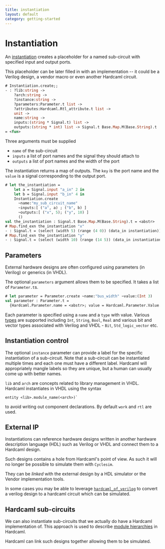 ```yaml
---
title: instantiation
layout: default
category: getting-started
---
```

# Instantiation

<!--
```ocaml
# Hardcaml.Caller_id.set_mode Disabled
- : unit = ()
```
-->

An [instantiation](https://ocaml.janestreet.com/ocaml-core/latest/doc/hardcaml/Hardcaml/Instantiation/index.html)
creates a placeholder for a named sub-circuit with
specified input and output ports.

This placeholder can be later filled in with an implementation -- it
could be a Verilog design, a vendor macro or even another Hardcaml
circuit.

<!--
```ocaml
open Base
open Hardcaml
```
-->

```ocaml
# Instantiation.create;;
- : ?lib:string ->
    ?arch:string ->
    ?instance:string ->
    ?parameters:Parameter.t list ->
    ?attributes:Hardcaml.Rtl_attribute.t list ->
    unit ->
    name:string ->
    inputs:(string * Signal.t) list ->
    outputs:(string * int) list -> Signal.t Base.Map.M(Base.String).t
= <fun>
```

Three arguments must be supplied

- `name` of the sub-circuit
- `inputs` a list of port names and the signal they should attach to
- `outputs` a list of port names and the width of the port

The instantiation returns a map of outputs. The `key` is the port name
and the `value` is a signal corresponding to the output port.

```ocaml
# let the_instantiation =
    let a = Signal.input "a_in" 2 in
    let b = Signal.input "b_in" 4 in
    Instantiation.create
      ~name:"my_sub_circuit_name"
      ~inputs:[ ("a", a) ; ("b", b) ]
      ~outputs:[ ("x", 5); ("y", 10) ]
      ()
val the_instantiation : Signal.t Base.Map.M(Base.String).t = <abstr>
# Map.find_exn the_instantiation "x"
- : Signal.t = (select (width 5) (range (4 0)) (data_in instantiation))
# Map.find_exn the_instantiation "y"
- : Signal.t = (select (width 10) (range (14 5)) (data_in instantiation))
```

## Parameters

External hardware designs are often configured using parameters (in
Verilog) or generics (in VHDL).

The optional `parameters` argument allows them to be specified. It
takes a list of `Parameter.t`s.

```ocaml
# let parameter = Parameter.create ~name:"bus_width" ~value:(Int 3)
val parameter : Parameter.t =
  {Hardcaml.Parameter.name = <abstr>; value = Hardcaml.Parameter.Value.Int 3}
```

Each parameter is specified using a `name` and a `type` with value. Various
[types](https://ocaml.janestreet.com/ocaml-core/latest/doc/hardcaml/Hardcaml/Parameter/Value/index.html)
are supported including `Int`, `String`, `Bool`, `Real`
and various bit and vector types associated with Verilog and VHDL -
`Bit`, `Std_logic_vector` etc.

## Instantiation control

The optional `instance` parameter can provide a label for the specific
instantiation of a sub-circuit. Note that a sub-circuit can be
instantiated multiple times and each one must have a different label.
Hardcaml will appropriately mangle labels so they are unique, but a
human can usually come up with better names.

`lib` and `arch` are concepts related to library management in VHDL.
Hardcaml instantiates in VHDL using the syntax

```
entity <lib>.module_name(<arch>)`
```

to avoid writing out component declarations. By default `work` and
`rtl` are used.

## External IP

Instantiations can reference hardware designs written in another
hardware description language (HDL) such as Verilog or VHDL and
connect them to a Hardcaml design.

Such designs contains a hole from Hardcaml's point of view. As such it
will no longer be possible to simulate them with `Cyclesim`.

They can be *linked* with the external design by a HDL simulator or
the Vendor implementation tools.

In some cases you may be able to leverage
[`hardcaml_of_verilog`](http://github.com/janestreet/hardcaml_of_verilog)
to convert a verilog design to a hardcaml circuit which can be
simulated.

## Hardcaml sub-circuits

We can also instantiate sub-circuits that we actually do have a
Hardcaml implementation of. This approach is used to describe
[module hierarchies](module_hierarchy.md) in Hardcaml.

Hardcaml can link such designs together allowing them to be simulated.
